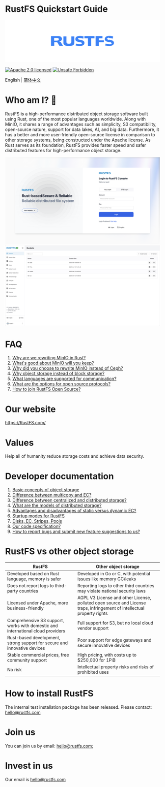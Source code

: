 # RustFS Quickstart Guide

[![RustFS](https://raw.githubusercontent.com/rustfs/rustfs/20e8abafd7894c2c046f3aa9b41fa645790ec37e/images/logo.svg)](https://rustfs.com)

[![Apache 2.0 licensed][license-badge]][license-url]
[![Unsafe Forbidden][unsafe-forbidden-badge]][unsafe-forbidden-url]

[license-badge]: https://img.shields.io/badge/license-Apache--2.0-blue.svg
[license-url]: ./LICENSE
[unsafe-forbidden-badge]: https://img.shields.io/badge/unsafe-forbidden-success.svg
[unsafe-forbidden-url]: https://github.com/rust-secure-code/safety-dance/


English | [简体中文](README-CN.md)



# Who am I? 👋

RustFS is a high-performance distributed object storage software built using Rust, one of the most popular languages worldwide. Along with MinIO, it shares a range of advantages such as simplicity, S3 compatibility, open-source nature, support for data lakes, AI, and big data. Furthermore, it has a better and more user-friendly open-source license in comparison to other storage systems, being constructed under the Apache license. As Rust serves as its foundation, RustFS provides faster speed and safer distributed features for high-performance object storage.

![RustFS Login](https://raw.githubusercontent.com/rustfs/rustfs/refs/heads/main/images/login_en.jpg)
![RustFS Consol](https://raw.githubusercontent.com/rustfs/rustfs/refs/heads/main/images/homepage_en.jpg)


# FAQ

1. [Why are we rewriting MinIO in Rust?](/docs/en/why-rust.md)
2. [What's good about MinIO will you keep?](/docs/en/why-good.md )
3. [Why did you choose to rewrite MinIO instead of Ceph?](/docs/en/why-ceph.md )
4. [Why object storage instead of block storage?](/docs/en/why-object-storage.md)
5. [What languages are supported for communication?](/docs/zh/why-language.md)
6. [What are the options for open source protocols?](/docs/en/how-opensource.md )
7. [How to join RustFS Open Source?](/docs/en/howtojoin.md)


# Our website
https://RustFS.com/


# Values
Help all of humanity reduce storage costs and achieve data security.



# Developer documentation

1. [Basic concepts of object storage](/docs/en/core/start.md)
2. [Difference between multicopy and EC?](/docs/en/core/ec.md)
3. [Difference between centralized and distributed storage?](/docs/en/core/distributed.md)
4. [What are the models of distributed storage?](/docs/en/core/modes.md)
5. [Advantages and disadvantages of static versus dynamic EC?](/docs/en/core/ec-modes.md)
6. [Startup modes for RustFS](/docs/en/core/start-modes.md)
7. [Disks, EC, Stripes, Pools](/docs/en/core/disk-ec-stripes-pools.md)
8.  [Our code specification?](/docs/en/core/code-style.md)
9.  [How to report bugs and submit new feature suggestions to us?](/docs/en/core/report-bug.md)


# RustFS vs other object storage

| RustFS | Other object storage|
| - | - |
| Developed based on Rust language, memory is safer | Developed in Go or C, with potential issues like memory GC/leaks |
| Does not report logs to third-party countries	 | Reporting logs to other third countries may violate national security laws |
| Licensed under Apache, more business-friendly	 | AGPL V3 License and other License, polluted open source and License traps, infringement of intellectual property rights |
| Comprehensive S3 support, works with domestic and international cloud providers	 | Full support for S3, but no local cloud vendor support |
| Rust-based development, strong support for secure and innovative devices	 | Poor support for edge gateways and secure innovative devices|
| Stable commercial prices, free community support | High pricing, with costs up to $250,000 for 1PiB |
| No risk | Intellectual property risks and risks of prohibited uses |


# How to install RustFS


The internal test installation package has been released.
Please contact: hello@rustfs.com



# Join us   


You can join us by email: hello@rustfs.com;


# Invest in us

Our email is hello@rustfs.com


<!--
**RustFS/RustFS** is a ✨ _special_ ✨ repository because its `README.md` (this file) appears on your GitHub profile.

Here are some ideas to get you started:

- 🔭 I’m currently working on ...
- 🌱 I’m currently learning ...
- 👯 I’m looking to collaborate on ...
- 🤔 I’m looking for help with ...
- 💬 Ask me about ...
- 📫 How to reach me: ...
- 😄 Pronouns: ...
- ⚡ Fun fact: ...
-->
